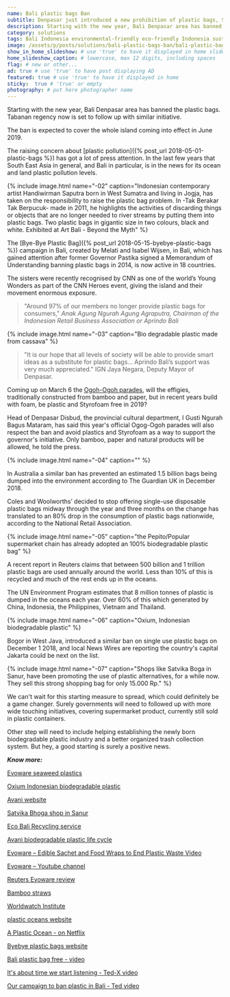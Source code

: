 ```yaml
---
name: Bali plastic bags Ban
subtitle: Denpasar just introduced a new prohibition of plastic bags, Styrofoam and plastic straws in supermarkets, convenience stores and shopping centres.
description: Starting with the new year, Bali Denpasar area has banned the plastic bags. Tabanan regency now is set to follow up with similar initiative. The ban is expected to cover the whole island coming into effect in June 2019.
category: solutions
tags: Bali Indonesia environmental-friendly eco-friendly Indonesia sustainable-development
image: /assets/p/posts/solutions/bali-plastic-bags-ban/bali-plastic-bags-ban.jpg
show_in_home_slideshow: # use 'true' to have it displayed in home slideshow
home_slideshow_caption: # lowercase, max 12 digits, including spaces
flag: # new or other...
ad: true # use 'true' to have post displaying AD
featured: true # use 'true' to have it displayed in home
sticky:  true # 'true' or empty
photography: # put here photographer name
---
```

Starting with the new year, Bali Denpasar area has banned the plastic bags. Tabanan regency now is set to follow up with similar initiative.

The ban is expected to cover the whole island coming into effect in June 2019.

The raising concern about [plastic pollution]({% post_url 2018-05-01-plastic-bags %}) has got a lot of press attention. In the last few years that South East Asia in general, and Bali in particular, is in the news for its ocean and land plastic pollution levels.


{% include image.html name="-02" caption="Indonesian contemporary artist Handiwirman Saputra born in West Sumatra and living in Jogja, has taken on the responsibility to raise the plastic bag problem. In -Tak Berakar Tak Berpucuk- made in 2011, he highlights the activities of discarding things or objects that are no longer needed to river streams by putting them into plastic bags. Two plastic bags in gigantic size in two colours, black and white. Exhibited at Art Bali - Beyond the Myth" %}


The [Bye-Bye Plastic Bag]({% post_url 2018-05-15-byebye-plastic-bags %}) campaign in Bali, created by Melati and Isabel Wijsen, in Bali, which has gained attention after former Governor Pastika signed a Memorandum of Understanding banning plastic bags in 2014, is now active in 18 countries.

The sisters were recently recognised by CNN as one of the world’s Young Wonders as part of the CNN Heroes event, giving the island and their movement enormous exposure.

>"Around 97% of our members no longer provide plastic bags for consumers,"  _Anak Agung Ngurah Agung Agraputra,  Chairman of the Indonesian Retail Business Association or Aprindo Bali_



{% include image.html name="-03" caption="Bio degradable plastic made from cassava" %}


>"It is our hope that all levels of society will be able to provide smart ideas as a substitute for plastic bags... Aprindo Bali’s support was very much appreciated." IGN Jaya Negara, Deputy Mayor of Denpasar.


Coming up on March 6 the [Ogoh-Ogoh parades](https://fumes.junglestar.org/photo-journalism/ogoh-ogoh/), will the effigies, traditionally constructed from bamboo and paper, but in recent years build with foam, be plastic and Styrofoam free in 2019?

Head of Denpasar Disbud, the provincial cultural department, I Gusti Ngurah Bagus Mataram, has said this year's official Ogog-Ogoh parades will also respect the ban and avoid plastics and Styrofoam as a way to support the governor's initiative. Only bamboo, paper and natural products will be allowed, he told the press.




{% include image.html name="-04" caption="" %}




In Australia a similar ban has prevented an estimated 1.5 billion bags being dumped into the environment according to The Guardian UK in December 2018.

Coles and Woolworths’ decided to stop offering single-use disposable plastic bags midway through the year and three months on the change has translated to an 80% drop in the consumption of plastic bags nationwide, according to the National Retail Association.



{% include image.html name="-05" caption="the Pepito/Popular supermarket chain has already adopted an 100% biodegradable plastic bag" %}



A recent report in Reuters claims that between 500 billion and 1 trillion plastic bags are used annually around the world. Less than 10% of this is recycled and much of the rest ends up in the oceans.  

The UN Environment Program estimates that 8 million tonnes of plastic is dumped in the oceans each year. Over 60% of this which generated by China, Indonesia, the Philippines, Vietnam and Thailand.






{% include image.html name="-06" caption="Oxium, Indonesian biodegradable plastic" %}


Bogor in West Java, introduced a similar ban on single use plastic bags on December 1 2018, and local News Wires are reporting the country's capital Jakarta could be next on the list.



{% include image.html name="-07" caption="Shops like Satvika Boga in Sanur, have been promoting the use of plastic alternatives, for a while now. They sell this strong shopping bag for only 15.000 Rp." %}


We can't wait for this starting measure to spread, which could definitely be a game changer. Surely governments will need to followed up with more wide touching initiatives, covering supermarket product, currently still sold in plastic containers.


Other step will need to include helping establishing the newly born biodegradable plastic industry and a better organized trash collection system. But hey, a good starting is surely a positive news.



**_Know more:_**

[Evoware seaweed plastics](http://www.evoware.id/)

[Oxium Indonesian biodegradable plastic](http://www.oxium.net/page/)

[Avani website](https://www.avanieco.com/)

[Satvika Bhoga shop in Sanur](https://goo.gl/maps/uskEeZ96ALJ2)

[Eco Bali Recycling service](http://eco-bali.com)

[Avani biodegradable plastic life cycle](https://www.avanieco.com/life-cycle-3/)

[Evoware – Edible Sachet and Food Wraps to End Plastic Waste Video](https://youtu.be/24T6ruz1GhU)

[Evoware – Youtube channel](https://www.youtube.com/channel/UCBN9aRJfC-bI-f3ll4abZaQ/videos)

[Reuters Evoware review](https://www.reuters.com/article/us-indonesia-evoware/indonesian-startup-wages-war-on-plastic-with-edible-seaweed-cups-idUSKBN1DN0XA)


[Bamboo straws](https://bamboo-straws.com/)

[Worldwatch Institute](http://www.worldwatch.org/)

[plastic oceans website](https://plasticoceans.org/)

[A Plastic Ocean - on Netflix](https://www.netflix.com/id/title/80164032)



[Byebye plastic bags website](http://www.byebyeplasticbags.org)

[Bali plastic bag free - video](https://youtu.be/SsF4xun1-u0)

[It's about time we start listening - Ted-X video](https://youtu.be/Y6Z5eOv6Nnk)

[Our campaign to ban plastic in Bali - Ted video](https://youtu.be/P8GCjrDWWUM)

